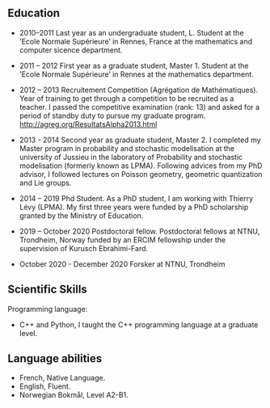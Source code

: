 ## Education

- 2010–2011 Last year as an undergraduate student, L.
Student at the ’Ecole Normale Supérieure’ in Rennes, France at the mathematics and computer
sicence department.

- 2011 – 2012 First year as a graduate student, Master 1.
Student at the ’Ecole Normale Supérieure’ in Rennes at the mathematics department.

- 2012 – 2013 Recruitement Competition (Agrégation de Mathématiques).
Year of training to get through a competition to be recruited as a teacher. I passed the
competitive examination (rank: 13) and asked for a period of standby duty to pursue my
graduate program. http://agreg.org/ResultatsAlpha2013.html

- 2013 - 2014 Second year as graduate student, Master 2.
I completed my Master program in probability and stochastic modelisation at the university
of Jussieu in the laboratory of Probability and stochastic modelisation (formerly known as
LPMA). Following advices from my PhD advisor, I followed lectures on Poisson geometry,
geometric quantization and Lie groups.

- 2014 – 2019 Phd Student.
As a PhD student, I am working with Thierry Lévy (LPMA). My first three years were funded
by a PhD scholarship granted by the Ministry of Education.

- 2019 – October 2020 Postdoctoral fellow.
Postdoctoral fellows at NTNU, Trondheim, Norway funded by an ERCIM fellowship under
the supervision of Kurusch Ebrahimi-Fard.

- October 2020 - December 2020 Forsker at NTNU, Trondheim

## Scientific Skills

Programming language:

- C++ and Python, I taught the C++ programming language at a graduate level.

## Language abilities

- French, Native Language.
- English, Fluent.
- Norwegian Bokmål, Level A2-B1.

